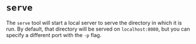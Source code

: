 # `serve`

The `serve` tool will start a local server to serve the directory in which it is run. By default, that directory will be served on `localhost:8080`, but you can specify a different port with the `-p` flag.
